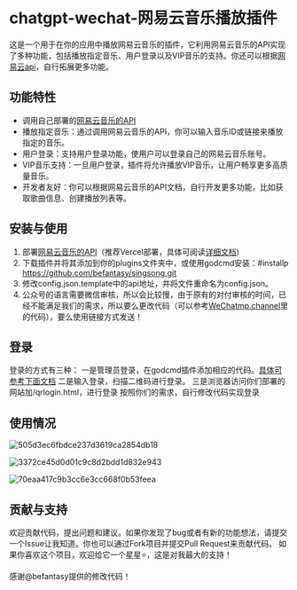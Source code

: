 # chatgpt-wechat-网易云音乐播放插件

这是一个用于在你的应用中播放网易云音乐的插件，它利用网易云音乐的API实现了多种功能，包括播放指定音乐、用户登录以及VIP音乐的支持。你还可以根据[网易云api](https://neteasecloudmusicapi.vercel.app/#/)，自行拓展更多功能。

## 功能特性
- 调用自己部署的[网易云音乐的API](https://github.com/Binaryify/NeteaseCloudMusicApi)
- 播放指定音乐：通过调用网易云音乐的API，你可以输入音乐ID或链接来播放指定的音乐。
- 用户登录：支持用户登录功能，使用户可以登录自己的网易云音乐账号。
- VIP音乐支持：一旦用户登录，插件将允许播放VIP音乐，让用户畅享更多高质量音乐。
- 开发者友好：你可以根据网易云音乐的API文档，自行开发更多功能，比如获取歌曲信息、创建播放列表等。

## 安装与使用
1. 部署[网易云音乐的API](https://github.com/Binaryify/NeteaseCloudMusicApi)（推荐Vercel部署，具体可阅读[详细文档](https://github.com/Binaryify/NeteaseCloudMusicApi))
2. 下载插件并将其添加到你的plugins文件夹中，或使用godcmd安装：#installp https://github.com/befantasy/singsong.git
3. 修改config.json.template中的api地址，并将文件重命名为config.json。
4. 公众号的语言需要微信审核，所以会比较慢，由于原有的对付审核的时间，已经不能满足我们的需求，所以要么更改代码（可以参考[WeChatmp.channel](https://github.com/Yanyutin753/chatgpt-wechat-singSong/blob/main/%E6%9D%82%E9%A1%B9/wechatmp_channel.py)里的代码），要么使用链接方式发送！
   

## 登录
登录的方式有三种：
一是管理员登录，在godcmd插件添加相应的代码。[具体可参考下面文档](https://github.com/Yanyutin753/chatgpt-wechat-singSong/blob/main/%E6%9D%82%E9%A1%B9/godcmd.py.temp)
二是输入登录，扫描二维码进行登录。
三是浏览器访问你们部署的网站加/qrlogin.html，进行登录
按照你们的需求，自行修改代码实现登录

## 使用情况

![505d3ec6fbdce237d3619ca2854db18](https://github.com/Yanyutin753/chatgpt-wechat-singSong/assets/132346501/27017915-1d7c-4413-a8fe-b04cc2c3b652)

![3372ce45d0d01c9c8d2bdd1d832e943](https://github.com/Yanyutin753/chatgpt-wechat-singSong/assets/132346501/794c3699-5e8d-45f9-96df-5f01bfcf45a0)

![70eaa417c9b3cc6e3cc668f0b53feea](https://github.com/Yanyutin753/chatgpt-wechat-singSong/assets/132346501/29000ddf-db40-4948-aef6-85ff0129ba09)


## 贡献与支持
欢迎贡献代码，提出问题和建议。如果你发现了bug或者有新的功能想法，请提交一个Issue让我知道。你也可以通过Fork项目并提交Pull Request来贡献代码。
如果你喜欢这个项目，欢迎给它一个星星⭐，这是对我最大的支持！

感谢@befantasy提供的修改代码！
